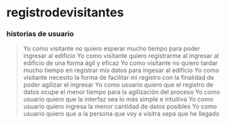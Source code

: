 # registrodevisitantes

### historias de usuario

> Yo como visitante no quiero esperar mucho tiempo para poder ingresar al edificio
> Yo como visitante quiero registrarme al ingresar al edificio de una forma ágil y eficaz
> Yo como visitante no quiero tardar mucho tiempo en registrar mis datos para ingesar al edificio
> Yo como visitante necesito la forma de facilitar mi registro con la finalidad de poder agilizar el ingresar
> Yo como usuario quiero que el registro de datos ocupe el menor tiempo para la agilización del proceso 
> Yo como usuario quiero que la interfaz sea lo más simple e intuitiva 
> Yo como usuario quiero ingresa la menor cantidad de datos posibles
> Yo como usuario quiero que a la persona que voy a visitra sepa que he llegado 